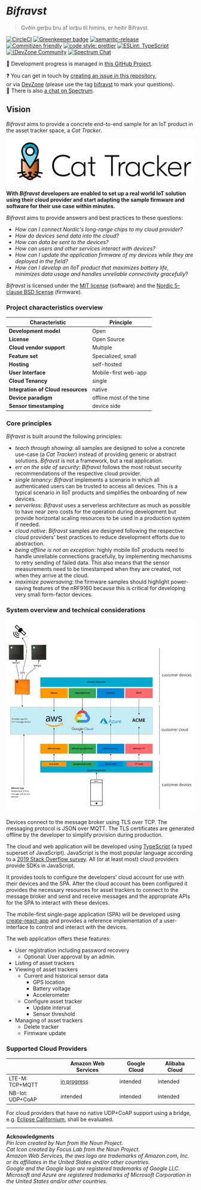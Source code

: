# _Bifravst_

> Gvðín gerþu bru af iorþu til himins, er heitir Bifravst.

[![CircleCI](https://circleci.com/gh/bifravst/bifravst/tree/saga.svg?style=svg)](https://circleci.com/gh/bifravst/bifravst/tree/saga)
[![Greenkeeper badge](https://badges.greenkeeper.io/bifravst/bifravst.svg)](https://greenkeeper.io/)
[![semantic-release](https://img.shields.io/badge/%20%20%F0%9F%93%A6%F0%9F%9A%80-semantic--release-e10079.svg)](https://github.com/semantic-release/semantic-release)
[![Commitizen friendly](https://img.shields.io/badge/commitizen-friendly-brightgreen.svg)](http://commitizen.github.io/cz-cli/)
[![code style: prettier](https://img.shields.io/badge/code_style-prettier-ff69b4.svg)](https://github.com/prettier/prettier/)
[![ESLint: TypeScript](https://img.shields.io/badge/ESLint-TypeScript-blue.svg)](https://github.com/typescript-eslint/typescript-eslint)  
[![{DevZone Community](https://img.shields.io/badge/%7BDevZone-community-brightgreen.svg)](https://devzone.nordicsemi.com/search?q=bifravst)
[![Spectrum Chat](https://img.shields.io/badge/Spectrum-chat-blue.svg)](https://spectrum.chat/bifravst)

🚧 Development progress is managed in
[this GitHub Project](https://github.com/orgs/bifravst/projects/1).

❓ You can get in touch by
[creating an issue in this repository](https://github.com/bifravst/bifravst/issues/new),  
or via [DevZone](https://devzone.nordicsemi.com/) (please use the tag
[bifravst](https://devzone.nordicsemi.com/search?q=bifravst) to mark your
questions).  
💬 There is also [a chat on Spectrum](https://spectrum.chat/bifravst).

## Vision

_Bifravst_ aims to provide a concrete end-to-end sample for an IoT product in
the asset tracker space, a _Cat Tracker_.

![Bifravst: Cat Tracker IoT example](./docs/logo-with-text.png)

**With _Bifravst_ developers are enabled to set up a real world IoT solution
using their cloud provider and start adapting the sample firmware and software
for their use case within minutes.**

_Bifravst_ aims to provide answers and best practices to these questions:

- _How can I connect Nordic's long-range chips to my cloud provider?_
- _How do devices send data into the cloud?_
- _How can data be sent to the devices?_
- _How can users and other services interact with devices?_
- _How can I update the application firmware of my devices while they are
  deployed in the field?_
- _How can I develop an IIoT product that maximizes battery life, minimizes data
  usage and handles unreliable connectivity gracefully_?

_Bifravst_ is licensed under the [MIT license](./LICENSE) (software) and the
[Nordic 5-clause BSD license](https://github.com/bifravst/cat-tracker-fw/blob/saga/LICENSE)
(firmware).

### Project characteristics overview

| Characteristic                     | Principle                |
| ---------------------------------- | ------------------------ |
| **Development model**              | Open                     |
| **License**                        | Open Source              |
| **Cloud vendor support**           | Multiple                 |
| **Feature set**                    | Specialized, small       |
| **Hosting**                        | self-hosted              |
| **User Interface**                 | Mobile-first web-app     |
| **Cloud Tenancy**                  | single                   |
| **Integration of Cloud resources** | native                   |
| **Device paradigm**                | offline most of the time |
| **Sensor timestamping**            | device side              |

### Core principles

_Bifravst_ is built around the following principles:

- _teach through showing_: all samples are designed to solve a concrete use-case
  (a _Cat Tracker_) instead of providing generic or abstract solutions.
  _Bifravst_ is not a framework, but a real application.
- _err on the side of security_: _Bifravst_ follows the most robust security
  recommendations of the respective cloud provider.
- _single tenancy_: _Bifravst_ implements a scenario in which all authenticated
  users can be trusted to access all devices. This is a typical scenario in IIoT
  products and simplifies the onboarding of new devices.
- _serverless_: _Bifravst_ uses a serverless architecture as much as possible to
  have near zero costs for the operation during development but provide
  horizontal scaling resources to be used in a production system if needed.
- _cloud native_: _Bifravst_ samples are designed following the respective cloud
  providers' best practices to reduce development efforts due to abstraction.
- _being offline is not an exception_: highly mobile IIoT products need to
  handle unreliable connections gracefully, by implementing mechanisms to retry
  sending of failed data. This also means that the sensor measurements need to
  be timestamped when they are created, not when they arrive at the cloud.
- _maximize powersaving_: the firmware samples should highlight power-saving
  features of the nRF9160 because this is critical for developing very small
  form-factor devices.

### System overview and technical considerations

![System overview](./docs/System%20overview.jpg)

Devices connect to the message broker using TLS over TCP. The messaging protocol
is JSON over MQTT. The TLS certificates are generated offline by the developer
to simplify provision during production.

The cloud and web application will be developed using
[TypeScript](https://www.typescriptlang.org/) (a typed superset of JavaScript).
JavaScript is the most popular language according to a
[2019 Stack Overflow survey](https://insights.stackoverflow.com/survey/2019#technology).
All (or at least most) cloud providers provide SDKs in JavaScript.

It provides tools to configure the developers’ cloud account for use with their
devices and the SPA. After the cloud account has been configured it provides the
necessary resources for asset trackers to connect to the message broker and send
and receive messages and the appropriate APIs for the SPA to interact with these
devices.

The mobile-first single-page application (SPA) will be developed using
[create-react-app](https://github.com/facebook/create-react-app) and provides a
reference implementation of a user-interface to control and interact with the
devices.

The web application offers these features:

- User registration including password recovery
  - Optional: User approval by an admin.
- Listing of asset trackers
- Viewing of asset trackers
  - Current and historical sensor data
    - GPS location
    - Battery voltage
    - Accelerometer
  - Configure asset tracker
    - Update interval
    - Sensor threshold
- Managing of asset trackers
  - Delete tracker
  - Firmware update

### Supported Cloud Providers

|                  | Amazon Web Services                                                                       | Google Cloud | Alibaba Cloud |
| ---------------- | ----------------------------------------------------------------------------------------- | ------------ | ------------- |
| LTE-M: TCP+MQTT  | [in progress](https://bifravst.gitbook.io/bifravst/v/saga/bifravst-on-aws/gettingstarted) | intended     | intended      |
| NB-Iot: UDP+CoAP | intended                                                                                  | intended     | intended      |

For cloud providers that have no native UDP+CoAP support using a bridge, e.g.
[Eclipse Californium](https://github.com/eclipse/californium), shall be
evaluated.

---

**Acknowledgments**  
_Pin Icon created by Nun from the Noun Project._  
_Cat Icon created by Focus Lab from the Noun Project._  
_Amazon Web Services, the aws logo are trademarks of Amazon.com, Inc. or its
affiliates in the United States and/or other countries._  
_Google and the Google logo are registered trademarks of Google LLC._  
_Microsoft and Azure are registered trademarks of Microsoft Corporation in the
United States and/or other countries._
